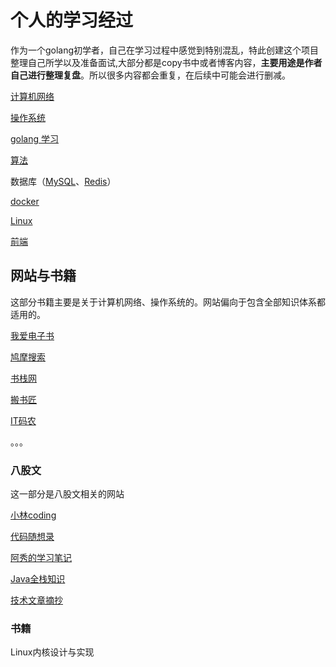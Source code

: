 # 个人的学习经过

作为一个golang初学者，自己在学习过程中感觉到特别混乱，特此创建这个项目整理自己所学以及准备面试,大部分都是copy书中或者博客内容，**主要用途是作者自己进行整理复盘**。所以很多内容都会重复，在后续中可能会进行删减。

[计算机网络](https://github.com/Simin-hub/Learning-Programming/blob/main/%E8%AE%A1%E7%AE%97%E6%9C%BA%E5%9F%BA%E7%A1%80/%E8%AE%A1%E7%AE%97%E6%9C%BA%E7%BD%91%E7%BB%9C.md)

[操作系统](https://github.com/Simin-hub/Learning-Programming/blob/main/%E8%AE%A1%E7%AE%97%E6%9C%BA%E5%9F%BA%E7%A1%80/%E8%AE%A1%E7%AE%97%E6%9C%BA%E6%93%8D%E4%BD%9C%E7%B3%BB%E7%BB%9F.md)

[golang 学习](https://github.com/Simin-hub/Learning-Programming/tree/main/Go)

[算法](https://github.com/Simin-hub/Learning-Programming/tree/main/Go/%E7%AE%97%E6%B3%95)

数据库（[MySQL](https://github.com/Simin-hub/Learning-Programming/blob/main/%E6%95%B0%E6%8D%AE%E5%BA%93/MySQL.md)、[Redis](https://github.com/Simin-hub/Learning-Programming/blob/main/%E6%95%B0%E6%8D%AE%E5%BA%93/Redis.md)）

[docker](https://github.com/Simin-hub/Learning-Programming/blob/main/docker/docker.md)

[Linux](https://github.com/Simin-hub/Learning-Programming/blob/main/Linux/Linux.md)

[前端](https://github.com/Simin-hub/Learning-Programming/blob/main/%E5%89%8D%E7%AB%AF/README.md)

## 网站与书籍

这部分书籍主要是关于计算机网络、操作系统的。网站偏向于包含全部知识体系都适用的。

[我爱电子书](https://www.52doc.com/)

[鸠摩搜索](https://www.jiumodiary.com/)

[书栈网](https://www.bookstack.cn/)

[搬书匠](http://www.banshujiang.cn/)

[IT码农](https://tanqingbo.cn/CSBook001/)

。。。

### 八股文

这一部分是八股文相关的网站

[小林coding](https://xiaolincoding.com/)

[代码随想录](https://github.com/youngyangyang04/leetcode-master)

[阿秀的学习笔记](https://interviewguide.cn/#/README)

[Java全栈知识](https://pdai.tech/)

[技术文章摘抄](http://learn.lianglianglee.com/)

### 书籍

Linux内核设计与实现
